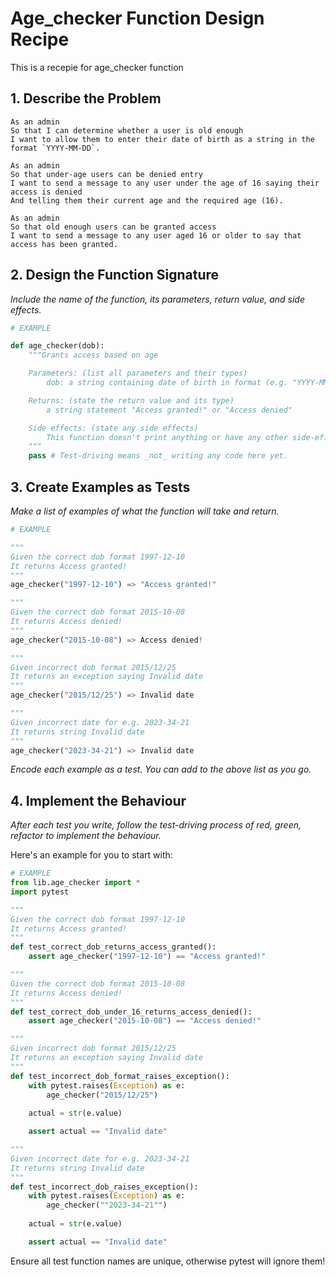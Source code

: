 # Age_checker Function Design Recipe

This is a recepie for age_checker function

## 1. Describe the Problem

```
As an admin
So that I can determine whether a user is old enough
I want to allow them to enter their date of birth as a string in the format `YYYY-MM-DD`.

As an admin
So that under-age users can be denied entry
I want to send a message to any user under the age of 16 saying their access is denied
And telling them their current age and the required age (16).

As an admin
So that old enough users can be granted access
I want to send a message to any user aged 16 or older to say that access has been granted.

```

## 2. Design the Function Signature

_Include the name of the function, its parameters, return value, and side effects._

```python
# EXAMPLE

def age_checker(dob):
    """Grants access based on age

    Parameters: (list all parameters and their types)
        dob: a string containing date of birth in format (e.g. "YYYY-MM-DD")

    Returns: (state the return value and its type)
        a string statement "Access granted!" or "Access denied"

    Side effects: (state any side effects)
        This function doesn't print anything or have any other side-effects
    """
    pass # Test-driving means _not_ writing any code here yet.
```

## 3. Create Examples as Tests

_Make a list of examples of what the function will take and return._

```python
# EXAMPLE

"""
Given the correct dob format 1997-12-10
It returns Access granted!
"""
age_checker("1997-12-10") => "Access granted!"

"""
Given the correct dob format 2015-10-08
It returns Access denied!
"""
age_checker("2015-10-08") => Access denied!

"""
Given incorrect dob format 2015/12/25
It returns an exception saying Invalid date
"""
age_checker("2015/12/25") => Invalid date

"""
Given incorrect date for e.g. 2023-34-21
It returns string Invalid date
"""
age_checker("2023-34-21") => Invalid date
```

_Encode each example as a test. You can add to the above list as you go._

## 4. Implement the Behaviour

_After each test you write, follow the test-driving process of red, green, refactor to implement the behaviour._

Here's an example for you to start with:

```python
# EXAMPLE
from lib.age_checker import *
import pytest

"""
Given the correct dob format 1997-12-10
It returns Access granted!
"""
def test_correct_dob_returns_access_granted():
    assert age_checker("1997-12-10") == "Access granted!"

"""
Given the correct dob format 2015-10-08
It returns Access denied!
"""
def test_correct_dob_under_16_returns_access_denied():
    assert age_checker("2015-10-08") == "Access denied!"

"""
Given incorrect dob format 2015/12/25
It returns an exception saying Invalid date
"""
def test_incorrect_dob_format_raises_exception():
    with pytest.raises(Exception) as e:
        age_checker("2015/12/25")
    
    actual = str(e.value)

    assert actual == "Invalid date"

"""
Given incorrect date for e.g. 2023-34-21
It returns string Invalid date
"""
def test_incorrect_dob_raises_exception():
    with pytest.raises(Exception) as e:
        age_checker(""2023-34-21"")
    
    actual = str(e.value)

    assert actual == "Invalid date"
```

Ensure all test function names are unique, otherwise pytest will ignore them!
